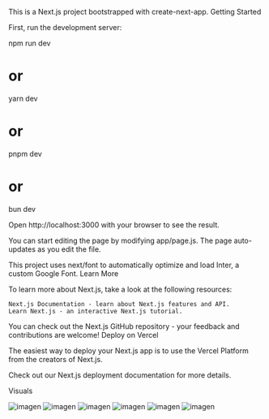This is a Next.js project bootstrapped with create-next-app.
Getting Started

First, run the development server:

npm run dev
# or
yarn dev
# or
pnpm dev
# or
bun dev

Open http://localhost:3000 with your browser to see the result.

You can start editing the page by modifying app/page.js. The page auto-updates as you edit the file.

This project uses next/font to automatically optimize and load Inter, a custom Google Font.
Learn More

To learn more about Next.js, take a look at the following resources:

    Next.js Documentation - learn about Next.js features and API.
    Learn Next.js - an interactive Next.js tutorial.

You can check out the Next.js GitHub repository - your feedback and contributions are welcome!
Deploy on Vercel

The easiest way to deploy your Next.js app is to use the Vercel Platform from the creators of Next.js.

Check out our Next.js deployment documentation for more details.

Visuals

![imagen](https://github.com/Uliangely/SISTEMA-DE-FACTURACION/assets/136552648/5872925d-81e6-46bd-a575-b5366bb7a80b)
![imagen](https://github.com/Uliangely/SISTEMA-DE-FACTURACION/assets/136552648/deef46cc-951f-49c6-a234-1f648bd327bc)
![imagen](https://github.com/Uliangely/SISTEMA-DE-FACTURACION/assets/136552648/97c2da3d-3273-4ba1-b7e3-bc33f0d141d0)
![imagen](https://github.com/Uliangely/SISTEMA-DE-FACTURACION/assets/136552648/bd86d2f8-54cd-4523-946f-223d51ad11d9)
![imagen](https://github.com/Uliangely/SISTEMA-DE-FACTURACION/assets/136552648/a62aa9b1-85a7-4e79-b644-580dbc76fe8d)
![imagen](https://github.com/Uliangely/SISTEMA-DE-FACTURACION/assets/136552648/e7a18957-f655-4bc3-99e5-778385aaf0ce)





